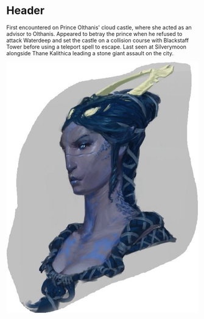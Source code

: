 <!-- TITLE: Balakar -->
<!-- SUBTITLE: A quick summary of Balakar -->

# Header
First encountered on Prince Olthanis' cloud castle, where she acted as an advisor to Olthanis. Appeared to betray the prince when he refused to attack Waterdeep and set the castle on a collision course with Blackstaff Tower before using a teleport spell to escape. Last seen at Silverymoon alongside Thane Kalithica leading a stone giant assault on the city.

![Balakar](/uploads/balakar.jpg "Balakar")